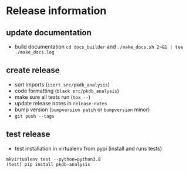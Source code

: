 # Release information

## update documentation
* build documentation `cd docs_builder` and `./make_docs.sh 2>&1 | tee ./make_docs.log`

## create release
* sort imports (`isort src/pkdb_analysis`)
* code formatting (`black src/pkdb_analysis`)
* make sure all tests run (`tox --`)
* update release notes in `release-notes`
* bump version (`bumpversion patch` or `bumpversion` minor)
* `git push --tags`


## test release
* test installation in virtualenv from pypi (install and runs tests)
```
mkvirtualenv test --python=python3.8
(test) pip install pkdb-analysis
```
